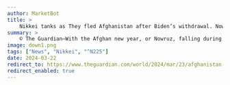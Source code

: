 ```yaml
---
author: MarketBot
title: >
    Nikkei tanks as They fled Afghanistan after Biden’s withdrawal. Now in the US, they hope Trump wins
summary: >
    © The Guardian—With the Afghan new year, or Nowruz, falling during the month of Ramadan this year, Afghans and Afghan Americans around the US who celebrated while fasting prepared with a few traditional dishes to share after sundown last week.
image: down1.png
tags: ["News", "Nikkei", "^N225"]
date: 2024-03-22
redirect_to: https://www.theguardian.com/world/2024/mar/23/afghanistan-biden-troop-withdrawal-trump
redirect_enabled: true
---
```


